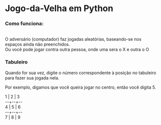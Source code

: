 # Jogo-da-Velha em Python
### Como funciona: 
<br>
O adversário (computador) faz jogadas aleatórias, baseando-se nos espaços ainda não preenchidos.
<br>
Ou você pode jogar contra outra pessoa, onde uma sera o X e outra o O

### Tabuleiro
Quando for sua vez, digite o número correspondente à posição no tabuleiro para fazer sua jogada nela.


Por exemplo, digamos que você queira jogar no centro, então você digita 5.


 1 |  2  | 3
<br>
--+--+--
<br>
 4  |  5 |  6
<br>
--+--+--
<br>
 7  |  8  |  9
